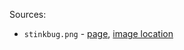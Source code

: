 Sources:

* `stinkbug.png` - [page](https://matplotlib.org/users/image_tutorial.html), [image location](https://matplotlib.org/_images/stinkbug.png)
